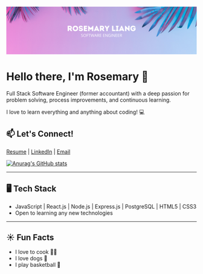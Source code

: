 ![banner](/newbanner.png)

# Hello there, I'm Rosemary 👋

Full Stack Software Engineer (former accountant) with a deep passion for problem solving, process improvements, and continuous learning.

I love to learn everything and anything about coding! :computer:

## :mailbox: Let's Connect!

[Resume](https://drive.google.com/file/d/1R6A21XvE4a8QAZZrC36wpnocIUJ2lgCz/view?usp=sharing) | [LinkedIn](https://www.linkedin.com/in/rosemaryliang18) | [Email](mailto:rosemaryliang18@gmail.com)

[![Anurag's GitHub stats](https://github-readme-stats.vercel.app/api?username=rosemary-liang&show_icons=true&theme=material-palenight&hide=contribs,stars)](https://github.com/anuraghazra/github-readme-stats)

---

## :desktop_computer: Tech Stack

- JavaScript | React.js | Node.js | Express.js | PostgreSQL | HTML5 | CSS3
- Open to learning any new technologies

---

## :sunny: Fun Facts

- I love to cook :woman_cook:
- I love dogs :dog:
- I play basketball :basketball:
